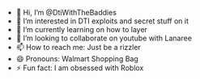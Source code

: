 - 👋 Hi, I’m @DtiWithTheBaddies
- 👀 I’m interested in DTI exploits and secret stuff on it 
- 🌱 I’m currently learning on how to layer 
- 💞️ I’m looking to collaborate on youtube with Lanaree
- 📫 How to reach me: Just be a rizzler 
- 😄 Pronouns: Walmart Shopping Bag 
- ⚡ Fun fact: I am obsessed with Roblox 

<!---
DtiWithTheBaddies/DtiWithTheBaddies is a ✨ special ✨ repository because its `README.md` (this file) appears on your GitHub profile.
You can click the Preview link to take a look at your changes.
--->
